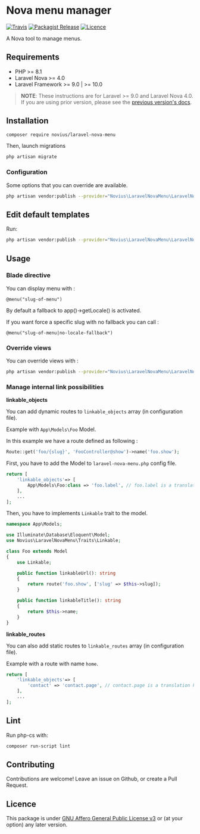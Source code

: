 # Nova menu manager
[![Travis](https://img.shields.io/travis/novius/laravel-nova-menu.svg?maxAge=1800&style=flat-square)](https://travis-ci.org/novius/laravel-nova-menu)
[![Packagist Release](https://img.shields.io/packagist/v/novius/laravel-nova-menu.svg?maxAge=1800&style=flat-square)](https://packagist.org/packages/novius/laravel-nova-menu)
[![Licence](https://img.shields.io/packagist/l/novius/laravel-nova-menu.svg?maxAge=1800&style=flat-square)](https://github.com/novius/laravel-nova-menu#licence)

A Nova tool to manage menus.

## Requirements

* PHP >= 8.1
* Laravel Nova >= 4.0
* Laravel Framework >= 9.0 | >= 10.0

> **NOTE**: These instructions are for Laravel >= 9.0 and Laravel Nova 4.0. If you are using prior version, please
> see the [previous version's docs](https://github.com/novius/laravel-nova-menu/tree/3-x).


## Installation

```sh
composer require novius/laravel-nova-menu
```

Then, launch migrations 

```sh
php artisan migrate
```

### Configuration

Some options that you can override are available.

```sh
php artisan vendor:publish --provider="Novius\LaravelNovaMenu\LaravelNovaMenuServiceProvider" --tag="config"
```

## Edit default templates

Run:

```sh
php artisan vendor:publish --provider="Novius\LaravelNovaMenu\LaravelNovaMenuServiceProvider" --tag="views"
```

## Usage

### Blade directive

You can display menu with : 

```blade
@menu("slug-of-menu")
```

By default a fallback to app()->getLocale() is activated. 

If you want force a specific slug with no fallback you can call :

```blade
@menu("slug-of-menu|no-locale-fallback")
```

### Override views

You can override views with :

```sh
php artisan vendor:publish --provider="Novius\LaravelNovaMenu\LaravelNovaMenuServiceProvider" --tag="views"
```

### Manage internal link possibilities

**linkable_objects**

You can add dynamic routes to `linkable_objects` array (in configuration file).

Example with `App\Models\Foo` Model.

In this example we have a route defined as following :

```php
Route::get('foo/{slug}', 'FooController@show')->name('foo.show');
```

First, you have to add the Model to `laravel-nova-menu.php` config file.

```php
return [
    'linkable_objects'=> [
        App\Models\Foo:class => 'foo.label', // foo.label is a translation key
    ],
    ...
];
```

Then, you have to implements `Linkable` trait to the model.

```php
namespace App\Models;

use Illuminate\Database\Eloquent\Model;
use Novius\LaravelNovaMenu\Traits\Linkable;

class Foo extends Model
{
    use Linkable;

    public function linkableUrl(): string
    {
        return route('foo.show', ['slug' => $this->slug]);
    }

    public function linkableTitle(): string
    {
        return $this->name;
    }
}
```

**linkable_routes**

You can also add static routes to `linkable_routes` array (in configuration file).

Example with a route with name `home`.

```php
return [
    'linkable_objects'=> [
        'contact' => 'contact.page', // contact.page is a translation key
    ],
    ...
];
```

## Lint

Run php-cs with:

```sh
composer run-script lint
```

## Contributing

Contributions are welcome!
Leave an issue on Github, or create a Pull Request.


## Licence

This package is under [GNU Affero General Public License v3](http://www.gnu.org/licenses/agpl-3.0.html) or (at your option) any later version.
